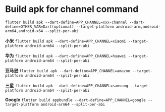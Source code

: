 # Build apk for channel command
```flutter build apk --dart-define=APP_CHANNEL=xxx-channel --dart-define=OTHER_VAR=Dart(optional) --target-platform android-arm,android-arm64,android-x64 --split-per-abi```

**小米**
```flutter build apk --dart-define=APP_CHANNEL=xiaomi --target-platform android-arm64 --split-per-abi```

**华为**
```flutter build apk --dart-define=APP_CHANNEL=huawei --target-platform android-arm64 --split-per-abi```

**亚马逊**
```flutter build apk --dart-define=APP_CHANNEL=amazon --target-platform android-arm64 --split-per-abi```

**三星**
```flutter build apk --dart-define=APP_CHANNEL=samsung --target-platform android-arm64 --split-per-abi```

**Google**
```flutter build appbundle --dart-define=APP_CHANNEL=google --target-platform android-arm64 --split-per-abi```

